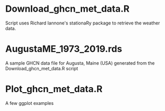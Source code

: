 # Download_ghcn_met_data.R
Script uses Richard Iannone's stationaRy package to retrieve the weather data. 

# AugustaME_1973_2019.rds
A sample GHCN data file for Augusta, Maine (USA) generated from the Download_ghcn_met_data.R script

# Plot_ghcn_met_data.R
A few ggplot examples
